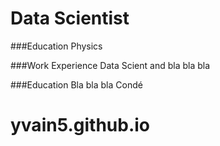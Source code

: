 # Data Scientist

###Education
Physics

###Work Experience
Data Scient and bla bla bla

###Education
Bla bla bla Condé

# yvain5.github.io
